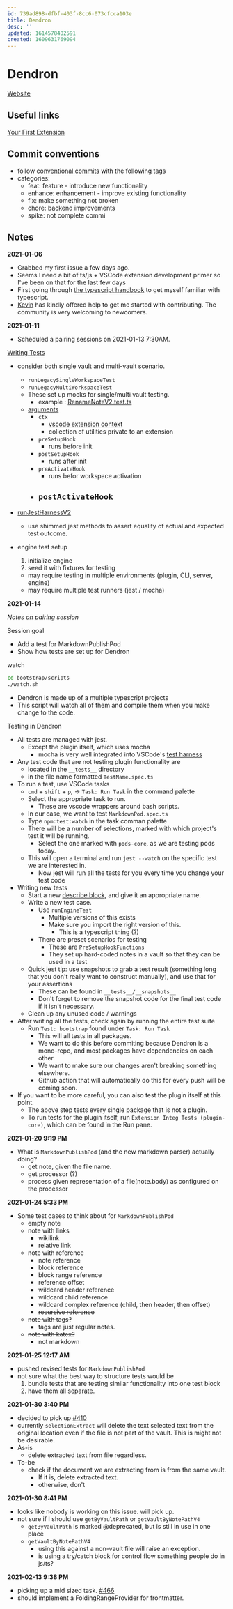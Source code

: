 ```yaml
---
id: 739ad898-dfbf-403f-8cc6-073cfcca103e
title: Dendron
desc: ''
updated: 1614578402591
created: 1609631769094
---
```


# Dendron

[Website](dendron.so)


## Useful links
[Your First Extension](https://code.visualstudio.com/api/get-started/your-first-extension)

## Commit conventions

- follow [conventional commits](https://www.conventionalcommits.org/en/v1.0.0/) with the following tags
- categories:
    - feat: feature - introduce new functionality
    - enhance: enhancement - improve existing functionality
    - fix: make something not broken
    - chore: backend improvements
    - spike: not complete commi

## Notes

**2021-01-06**

- Grabbed my first issue a few days ago.
- Seems I need a bit of ts/js + VSCode extension development primer so I've been on that for the last few days
- First going through [the typescript handbook](https://www.typescriptlang.org/docs/handbook/) to get myself familiar with typescript.
- [Kevin](https://www.kevinslin.com/) has kindly offered help to get me started with contributing. The community is very welcoming to newcomers.

**2021-01-11**
- Scheduled a pairing sessions on 2021-01-13 7:30AM. 

[Writing Tests](https://dendron.so/notes/c84aa95c-83b9-4d52-90a1-eeec8f0ca84f.html)
- consider both single vault and multi-vault scenario.
    - `runLegacySingleWorkspaceTest`
    - `runLegacyMultiWorkspaceTest`
    - These set up mocks for single/multi vault testing.
        - example : [RenameNoteV2.test.ts](https://github.com/dendronhq/dendron/blob/master/packages/plugin-core/src/test/suite-integ/RenameNoteV2.test.ts#L131:L131)
    - [arguments](https://github.com/dendronhq/dendron/blob/master/packages/plugin-core/src/test/testUtilsV3.ts#L70:L70)
        - `ctx`
            - [vscode extension context](https://code.visualstudio.com/api/references/vscode-api#ExtensionContext)
            - collection of utilities private to an extension
        - `preSetupHook`
            - runs before init
        - `postSetupHook`
            - runs after init
        - `preActivateHook`
            - runs befor workspace activation
        - `postActivateHook`
            -
- [runJestHarnessV2](https://github.com/dendronhq/dendron/blob/58b3587f1e44f54635f77f7395f7b756f18e0c84/packages/common-test-utils/src/utils.ts#L119)
    - use shimmed jest methods to assert equality of actual and expected test outcome.

- engine test setup
    1. initialize engine
    2. seed it with fixtures for testing
    - may require testing in multiple environments (plugin, CLI, server, engine)
    - may require multiple test runners (jest / mocha)

**2021-01-14**

_Notes on pairing session_

Session goal
- Add a test for MarkdownPublishPod
- Show how tests are set up for Dendron

watch

```bash
cd bootstrap/scripts
./watch.sh
```
- Dendron is made up of a multiple typescript projects
- This script will watch all of them and compile them when you make change to the code.


Testing in Dendron
- All tests are managed with jest.
    - Except the plugin itself, which uses mocha
        - mocha is very well integrated into VSCode's [test harness](https://en.wikipedia.org/wiki/Test_harness)
- Any test code that are not testing plugin functionality are
    - located in the `__tests__` directory
    - in the file name formatted `TestName.spec.ts`
- To run a test, use VSCode tasks
    - `cmd` + `shift` + `p`, -> `Task: Run Task` in the command palette
    - Select the appropriate task to run.
        - These are vscode wrappers around bash scripts.
    - In our case, we want to test `MarkdownPod.spec.ts`
    - Type `npm:test:watch` in the task comman palette
    - There will be a number of selections, marked with which project's test it will be running.
        - Select the one marked with `pods-core`, as we are testing pods today.
    - This will open a terminal and run `jest --watch` on the specific test we are interested in.
        - Now jest will run all the tests for you every time you change your test code
- Writing new tests
    - Start a new [describe block](https://jestjs.io/docs/en/api#describename-fn), and give it an appropriate name.
    - Write a new test case.
        - Use `runEngineTest`
            - Multiple versions of this exists
            - Make sure you import the right version of this.
                - This is a typescript thing (?)
        - There are preset scenarios for testing
            - These are `PreSetupHookFunctions`
            - They set up hard-coded notes in a vault so that they can be used in a test
    - Quick jest tip: use snapshots to grab a test result (something long that you don't really want to construct manually), and use that for your assertions
        - These can be found in `__tests__/__snapshots__`
        - Don't forget to remove the snapshot code for the final test code if it isn't necessary.
    - Clean up any unused code / warnings
- After writing all the tests, check again by running the entire test suite
    - Run `Test: bootstrap` found under `Task: Run Task`
        - This will all tests in all packages.
        - We want to do this before commiting because Dendron is a mono-repo, and most packages have dependencies on each other.
        - We want to make sure our changes aren't breaking something elsewhere.
        - Github action that will automatically do this for every push will be coming soon.
- If you want to be more careful, you can also test the plugin itself at this point.
    - The above step tests every single package that is not a plugin.
    - To run tests for the plugin itself, run `Extension Integ Tests (plugin-core)`, which can be found in the Run pane.

**2021-01-20 9:19 PM**
- What is `MarkdownPublishPod` (and the new markdown parser) actually doing?
    - get note, given the file name.
    - get processor (?)
    - process given representation of a file(note.body) as configured on the processor
    
**2021-01-24 5:33 PM**
- Some test cases to think about for `MarkdownPublishPod`
    - empty note
    - note with links
        - wikilink
        - relative link
    - note with reference
        - note reference
        - block reference
        - block range reference
        - reference offset
        - wildcard header reference
        - wildcard child reference
        - wildcard complex reference (child, then header, then offset)
        - ~~recursive reference~~
    - ~~note with tags?~~
        - tags are just regular notes.
    - ~~note with katex?~~
        - not markdown

**2021-01-25 12:17 AM**
- pushed revised tests for `MarkdownPublishPod`
- not sure what the best way to structure tests would be
    1. bundle tests that are testing similar functionality into one test block
    2. have them all separate.

**2021-01-30 3:40 PM**
- decided to pick up [#410](https://github.com/dendronhq/dendron/issues/410)
- currently `selectionExtract` will delete the text selected text from the original location even if the file is not part of the vault. This is might not be desirable.
- As-is
    - delete extracted text from file regardless.
- To-be
    - check if the document we are extracting from is from the same vault.
        - If it is, delete extracted text.
        - otherwise, don't

**2021-01-30 8:41 PM**
- looks like nobody is working on this issue. will pick up.
- not sure if I should use `getByVaultPath` or `getVaultByNotePathV4`
    - `getByVaultPath` is marked @deprecated, but is still in use in one place
    - `getVaultByNotePathV4`
        - using this against a non-vault file will raise an exception.
        - is using a try/catch block for control flow something people do in js/ts?

**2021-02-13 9:38 PM**
- picking up a mid sized task. [#466](https://github.com/dendronhq/dendron/issues/446)
- should implement a FoldingRangeProvider for frontmatter.
